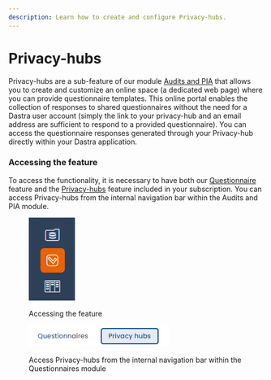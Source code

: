 ```yaml
---
description: Learn how to create and configure Privacy-hubs.
---
```


# Privacy-hubs

Privacy-hubs are a sub-feature of our module [Audits and PIA](../audits-and-dpia/) that allows you to create and customize an online space (a dedicated web page) where you can provide questionnaire templates. This online portal enables the collection of responses to shared questionnaires without the need for a Dastra user account (simply the link to your privacy-hub and an email address are sufficient to respond to a provided questionnaire). You can access the questionnaire responses generated through your Privacy-hub directly within your Dastra application.

### Accessing the feature

To access the functionality, it is necessary to have both our [Questionnaire ](../audits-and-dpia/)feature and the [Privacy-hubs](./) feature included in your subscription. You can access Privacy-hubs from the internal navigation bar within the Audits and PIA module.

<figure><img src="../../.gitbook/assets/image (341).png" alt=""><figcaption><p>Accessing the feature</p></figcaption></figure>

<figure><img src="../../.gitbook/assets/image (342).png" alt=""><figcaption><p>Access Privacy-hubs from the internal navigation bar within the Questionnaires module</p></figcaption></figure>
